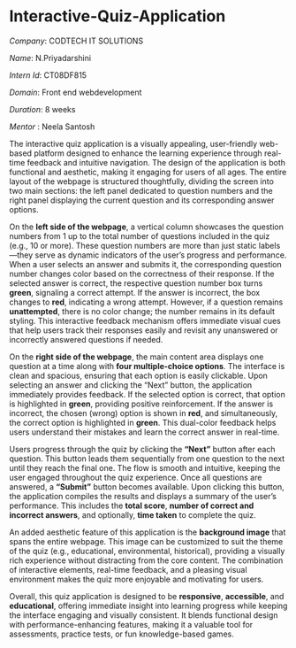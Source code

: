 # Interactive-Quiz-Application

*Company*: CODTECH IT SOLUTIONS

*Name*: N.Priyadarshini

*Intern Id*: CT08DF815

*Domain*: Front end webdevelopment

*Duration*: 8 weeks

*Mentor* : Neela Santosh
 
The interactive quiz application is a visually appealing, user-friendly web-based platform designed to enhance the learning experience through real-time feedback and intuitive navigation. The design of the application is both functional and aesthetic, making it engaging for users of all ages. The entire layout of the webpage is structured thoughtfully, dividing the screen into two main sections: the left panel dedicated to question numbers and the right panel displaying the current question and its corresponding answer options.

On the **left side of the webpage**, a vertical column showcases the question numbers from 1 up to the total number of questions included in the quiz (e.g., 10 or more). These question numbers are more than just static labels—they serve as dynamic indicators of the user’s progress and performance. When a user selects an answer and submits it, the corresponding question number changes color based on the correctness of their response. If the selected answer is correct, the respective question number box turns **green**, signaling a correct attempt. If the answer is incorrect, the box changes to **red**, indicating a wrong attempt. However, if a question remains **unattempted**, there is no color change; the number remains in its default styling. This interactive feedback mechanism offers immediate visual cues that help users track their responses easily and revisit any unanswered or incorrectly answered questions if needed.

On the **right side of the webpage**, the main content area displays one question at a time along with **four multiple-choice options**. The interface is clean and spacious, ensuring that each option is easily clickable. Upon selecting an answer and clicking the “Next” button, the application immediately provides feedback. If the selected option is correct, that option is highlighted in **green**, providing positive reinforcement. If the answer is incorrect, the chosen (wrong) option is shown in **red**, and simultaneously, the correct option is highlighted in **green**. This dual-color feedback helps users understand their mistakes and learn the correct answer in real-time.

Users progress through the quiz by clicking the **“Next”** button after each question. This button leads them sequentially from one question to the next until they reach the final one. The flow is smooth and intuitive, keeping the user engaged throughout the quiz experience. Once all questions are answered, a **“Submit”** button becomes available. Upon clicking this button, the application compiles the results and displays a summary of the user’s performance. This includes the **total score**, **number of correct and incorrect answers**, and optionally, **time taken** to complete the quiz.

An added aesthetic feature of this application is the **background image** that spans the entire webpage. This image can be customized to suit the theme of the quiz (e.g., educational, environmental, historical), providing a visually rich experience without distracting from the core content. The combination of interactive elements, real-time feedback, and a pleasing visual environment makes the quiz more enjoyable and motivating for users.

Overall, this quiz application is designed to be **responsive**, **accessible**, and **educational**, offering immediate insight into learning progress while keeping the interface engaging and visually consistent. It blends functional design with performance-enhancing features, making it a valuable tool for assessments, practice tests, or fun knowledge-based games.
